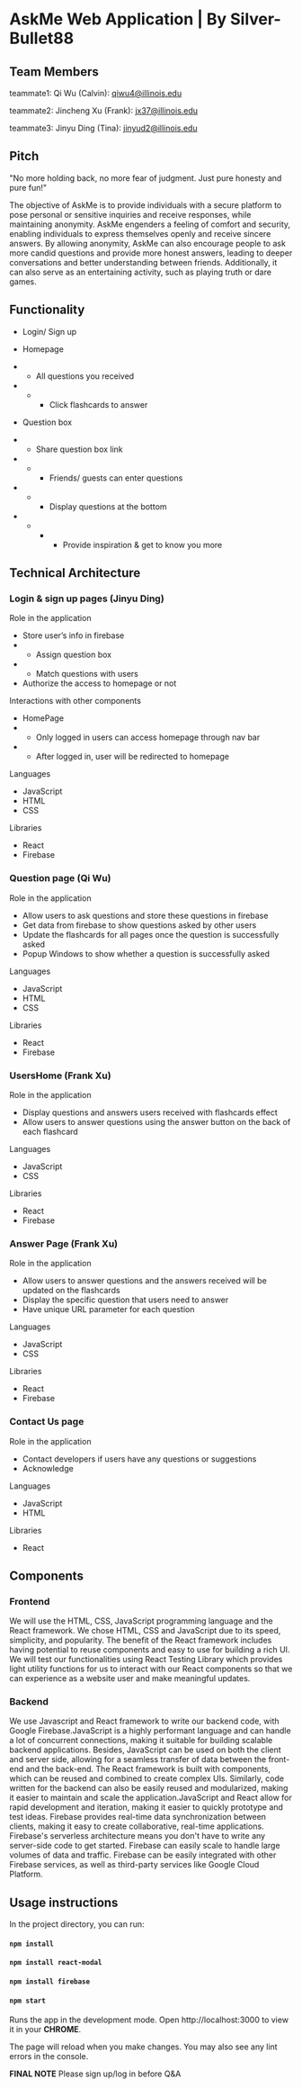 # AskMe Web Application | By Silver-Bullet88

## Team Members

teammate1: Qi Wu (Calvin): qiwu4@illinois.edu

teammate2: Jincheng Xu (Frank): jx37@illinois.edu 

teammate3: Jinyu Ding (Tina): jinyud2@illinois.edu

## Pitch

"No more holding back, no more fear of judgment. Just pure honesty and pure fun!"

The objective of AskMe is to provide individuals with a secure platform to pose personal or sensitive inquiries and receive responses, while maintaining anonymity. AskMe engenders a feeling of comfort and security, enabling individuals to express themselves openly and receive sincere answers.
By allowing anonymity, AskMe can also encourage people to ask more candid questions and provide more honest answers, leading to deeper conversations and better understanding between friends. Additionally, it can also serve as an entertaining activity, such as playing truth or dare games.

## Functionality
- Login/ Sign up 

- Homepage
- - All questions you received
- - - Click flashcards to answer

- Question box
- - Share question box link
- - - Friends/ guests can enter questions
- - - Display questions at the bottom
- - - - Provide inspiration & get to know you more

## Technical Architecture
### Login & sign up pages (Jinyu Ding)
Role in the application
- Store user’s info in firebase
- - Assign question box
- - Match questions with users
- Authorize the access to homepage or not

Interactions with other components 
- HomePage
- - Only logged in users can access homepage through nav bar
- - After logged in, user will be redirected to homepage

Languages
- JavaScript
- HTML
- CSS

Libraries
- React
- Firebase

### Question page (Qi Wu)
Role in the application
- Allow users to ask questions and store these questions in firebase
- Get data from firebase to show questions asked by other users
- Update the flashcards for all pages once the question is successfully asked
- Popup Windows to show whether a question is successfully asked

Languages
- JavaScript
- HTML
- CSS

Libraries
- React
- Firebase

### UsersHome (Frank Xu)
Role in the application
- Display questions and answers users received with flashcards effect
- Allow users to answer questions using the answer button on the back of each flashcard

Languages
- JavaScript
- CSS

Libraries
- React
- Firebase

### Answer Page (Frank Xu)
Role in the application
- Allow users to answer questions and the answers received will be updated on the flashcards
- Display the specific question that users need to answer
- Have unique URL parameter for each question

Languages
- JavaScript
- CSS

Libraries
- React
- Firebase

### Contact Us page
Role in the application
- Contact developers if users have any questions or suggestions
- Acknowledge 

Languages
- JavaScript
- HTML

Libraries
- React

## Components
### Frontend
We will use the HTML, CSS, JavaScript programming language and the React framework. We chose HTML, CSS and JavaScript due to its speed, simplicity, and popularity. The benefit of the React framework includes having potential to reuse components and easy to use for building a rich UI. We will test our functionalities using React Testing Library which provides light utility functions for us to interact with our React components so that we can experience as a website user and make meaningful updates.

### Backend

We use Javascript and React framework to write our backend code, with Google Firebase.JavaScript is a highly performant language and can handle a lot of concurrent connections, making it suitable for building scalable backend applications. Besides, JavaScript can be used on both the client and server side, allowing for a seamless transfer of data between the front-end and the back-end. The React framework is built with components, which can be reused and combined to create complex UIs. Similarly, code written for the backend can also be easily reused and modularized, making it easier to maintain and scale the application.JavaScript and React allow for rapid development and iteration, making it easier to quickly prototype and test ideas. Firebase provides real-time data synchronization between clients, making it easy to create collaborative, real-time applications. Firebase's serverless architecture means you don't have to write any server-side code to get started. Firebase can easily scale to handle large volumes of data and traffic. Firebase can be easily integrated with other Firebase services, as well as third-party services like Google Cloud Platform.


## Usage instructions

In the project directory, you can run:
####   `npm install`

####   `npm install react-modal`

####   `npm install firebase`

#### `npm start`

Runs the app in the development mode.
Open http://localhost:3000 to view it in your **CHROME**.

The page will reload when you make changes.
You may also see any lint errors in the console.

**FINAL NOTE** Please sign up/log in before Q&A
